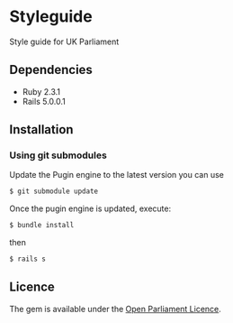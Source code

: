 # Styleguide
Style guide for UK Parliament

## Dependencies
* Ruby 2.3.1
* Rails 5.0.0.1

## Installation

### Using git submodules

Update the Pugin engine to the latest version you can use
```bash
$ git submodule update
```

Once the pugin engine is updated, execute:
```bash
$ bundle install
```

then
```bash
$ rails s
```

## Licence
The gem is available under the [Open Parliament Licence](http://www.parliament.uk/site-information/copyright/open-parliament-licence/).
